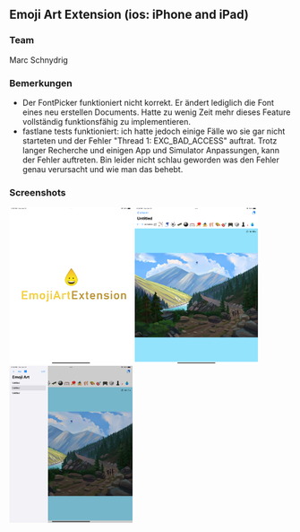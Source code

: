 ## Emoji Art Extension (ios: iPhone and iPad)

### Team
Marc Schnydrig

### Bemerkungen
- Der FontPicker funktioniert nicht korrekt. Er ändert lediglich die Font eines neu erstellen Documents. Hatte zu wenig Zeit mehr dieses Feature vollständig funktionsfähig zu implementieren.
- fastlane tests funktioniert: ich hatte jedoch einige Fälle wo sie gar nicht starteten und der Fehler "Thread 1: EXC_BAD_ACCESS" auftrat. Trotz langer Recherche und einigen App und Simulator Anpassungen, kann der Fehler auftreten. Bin leider nicht schlau geworden was den Fehler genau verursacht und wie man das behebt.

### Screenshots
<img src="https://github.com/marcschny/EmojiArtExtension/blob/main/EmojiArt/screenshots/screenshot1.png" width="220" height="280">
<img src="https://github.com/marcschny/EmojiArtExtension/blob/main/EmojiArt/screenshots/screenshot2.png" width="220" height="280">
<img src="https://github.com/marcschny/EmojiArtExtension/blob/main/EmojiArt/screenshots/screenshot3.png" width="220" height="280">



